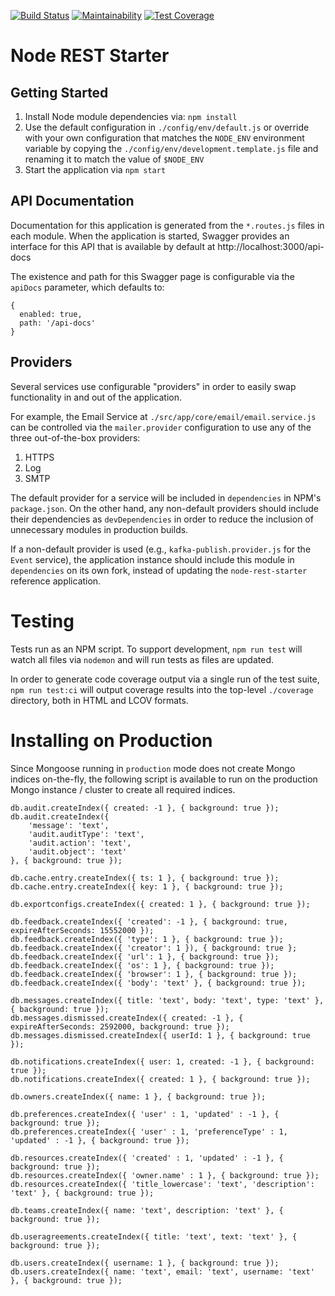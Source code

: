 [![Build Status](https://travis-ci.org/Asymmetrik/node-rest-starter.svg?branch=develop)](https://travis-ci.org/Asymmetrik/node-rest-starter)
[![Maintainability](https://api.codeclimate.com/v1/badges/38b36e9f561532e17b23/maintainability)](https://codeclimate.com/github/Asymmetrik/node-rest-starter/maintainability)
[![Test Coverage](https://api.codeclimate.com/v1/badges/38b36e9f561532e17b23/test_coverage)](https://codeclimate.com/github/Asymmetrik/node-rest-starter/test_coverage)

# Node REST Starter

## Getting Started

1. Install Node module dependencies via: `npm install`
1. Use the default configuration in `./config/env/default.js` or override with your own configuration that matches the `NODE_ENV` environment variable by copying the `./config/env/development.template.js` file and renaming it to match the value of `$NODE_ENV`
1. Start the application via `npm start`

## API Documentation

Documentation for this application is generated from the `*.routes.js` files in each module. When the application is started, Swagger provides an interface for this API that is available by default at http://localhost:3000/api-docs

The existence and path for this Swagger page is configurable via the `apiDocs` parameter, which defaults to:

```
{
  enabled: true,
  path: '/api-docs'
}
```

## Providers

Several services use configurable "providers" in order to easily swap functionality in and out of the application.

For example, the Email Service at `./src/app/core/email/email.service.js` can be controlled via the `mailer.provider` configuration to use any of the three out-of-the-box providers:
1. HTTPS
1. Log
1. SMTP

The default provider for a service will be included in `dependencies` in NPM's `package.json`. On the other hand, any non-default providers should include their dependencies as `devDependencies` in order to reduce the inclusion of unnecessary modules in production builds.

If a non-default provider is used (e.g., `kafka-publish.provider.js` for the `Event` service), the application instance should include this module in `dependencies` on its own fork, instead of updating the `node-rest-starter` reference application.

# Testing

Tests run as an NPM script. To support development, `npm run test` will watch all files via `nodemon` and will run tests as files are updated.

In order to generate code coverage output via a single run of the test suite, `npm run test:ci` will output coverage results into the top-level `./coverage` directory, both in HTML and LCOV formats.

# Installing on Production

Since Mongoose running in `production` mode does not create Mongo indices on-the-fly, the following script is available to run on the production Mongo instance / cluster to create all required indices.

```
db.audit.createIndex({ created: -1 }, { background: true });
db.audit.createIndex({
    'message': 'text',
    'audit.auditType': 'text',
    'audit.action': 'text',
    'audit.object': 'text'
}, { background: true });

db.cache.entry.createIndex({ ts: 1 }, { background: true });
db.cache.entry.createIndex({ key: 1 }, { background: true });

db.exportconfigs.createIndex({ created: 1 }, { background: true });

db.feedback.createIndex({ 'created': -1 }, { background: true, expireAfterSeconds: 15552000 });
db.feedback.createIndex({ 'type': 1 }, { background: true });
db.feedback.createIndex({ 'creator': 1 }), { background: true };
db.feedback.createIndex({ 'url': 1 }, { background: true });
db.feedback.createIndex({ 'os': 1 }, { background: true });
db.feedback.createIndex({ 'browser': 1 }, { background: true });
db.feedback.createIndex({ 'body': 'text' }, { background: true });

db.messages.createIndex({ title: 'text', body: 'text', type: 'text' }, { background: true });
db.messages.dismissed.createIndex({ created: -1 }, { expireAfterSeconds: 2592000, background: true });
db.messages.dismissed.createIndex({ userId: 1 }, { background: true });

db.notifications.createIndex({ user: 1, created: -1 }, { background: true });
db.notifications.createIndex({ created: 1 }, { background: true });

db.owners.createIndex({ name: 1 }, { background: true });

db.preferences.createIndex({ 'user' : 1, 'updated' : -1 }, { background: true });
db.preferences.createIndex({ 'user' : 1, 'preferenceType' : 1, 'updated' : -1 }, { background: true });

db.resources.createIndex({ 'created' : 1, 'updated' : -1 }, { background: true });
db.resources.createIndex({ 'owner.name' : 1 }, { background: true });
db.resources.createIndex({ 'title_lowercase': 'text', 'description': 'text' }, { background: true });

db.teams.createIndex({ name: 'text', description: 'text' }, { background: true });

db.useragreements.createIndex({ title: 'text', text: 'text' }, { background: true });

db.users.createIndex({ username: 1 }, { background: true });
db.users.createIndex({ name: 'text', email: 'text', username: 'text' }, { background: true });
```
